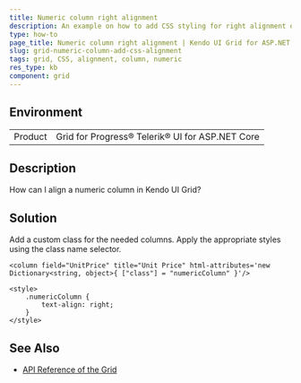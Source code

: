 ```yaml
---
title: Numeric column right alignment
description: An example on how to add CSS styling for right alignment of numeric grid's field
type: how-to
page_title: Numeric column right alignment | Kendo UI Grid for ASP.NET Core
slug: grid-numeric-column-add-css-alignment
tags: grid, CSS, alignment, column, numeric
res_type: kb
component: grid
---
```


## Environment

<table>
 <tr>
  <td>Product</td>
  <td>Grid for Progress® Telerik® UI for ASP.NET Core</td>
 </tr>
</table>


## Description

How can I align a numeric column in Kendo UI Grid?

## Solution

Add a custom class for the needed columns. Apply the appropriate styles using the class name selector. 

```
<column field="UnitPrice" title="Unit Price" html-attributes='new Dictionary<string, object>{ ["class"] = "numericColumn" }'/>

<style>
    .numericColumn {
        text-align: right;
    }
</style>    
```

## See Also

* [API Reference of the Grid](https://docs.telerik.com/kendo-ui/api/javascript/ui/grid)